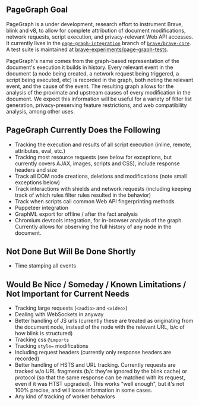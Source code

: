 PageGraph Goal
---
PageGraph is a under development, research effort to instrument Brave, blink and v8, to allow for complete attribution of document modifications, network requests, script execution, and privacy-relevant Web API accesses.
It currently lives in the [`page-graph-integration`](https://github.com/brave/brave-core/tree/page-graph-integration/) branch of [`brave/brave-core`](https://github.com/brave/brave-core).  A test suite is maintained at [brave-experiments/page-graph-tests](https://github.com/brave-experiments/page-graph-tests).

PageGraph's name comes from the graph-based representation of the document's execution it builds in history.  Every relevant event in the document (a node being created, a network request being triggered, a script being executed, etc) is recorded in the graph, both noting the relevant event, and the cause of the event.  The resulting graph allows for the analysis of the proximate and upstream causes of every modification in the document. We expect this information will be useful for a variety of filter list generation, privacy-preserving feature restrictions, and web compatibility analysis, among other uses.

PageGraph Currently Does the Following
---
* Tracking the execution and results of all script execution (inline, remote, attributes, eval, etc.)
* Tracking most resource requests (see below for exceptions, but currently covers AJAX, images, scripts and CSS), include response headers and size
* Track all DOM node creations, deletions and modifications (note small exceptions below)
* Track interactions with shields and network requests (including keeping track of which rules filter rules resulted in the behavior)
* Track when scripts call common Web API fingerprinting methods
* Puppeteer integration
* GraphML export for offline / after the fact analysis
* Chromium devtools integration, for in-browser analysis of the graph.  Currently allows for observing the full history of any node in the document.

Not Done But Will Be Done Shortly
---
* Time stamping all events

Would Be Nice / Someday / Known Limitations / Not Important for Current Needs
---
* Tracking large requests (`<audio>` and `<video>`)
* Dealing with WebSockets in anyway
* Better handling of JS urls (currently these are treated as originating from the document node, instead of the node with the relevant URL, b/c of how blink is structured)
* Tracking css `@imports`
* Tracking `style=` modifications
* Including request headers (currently only response headers are recorded)
* Better handling of HSTS and URL tracking. Currently requests are tracked w/o URL fragments (b/c they're ignored by the blink cache) or protocol (so that the same response can be matched with its request, even if it was HTST upgraded).  This works "well enough", but it's not 100% precise, and will loose information in some cases.
* Any kind of tracking of worker behaviors